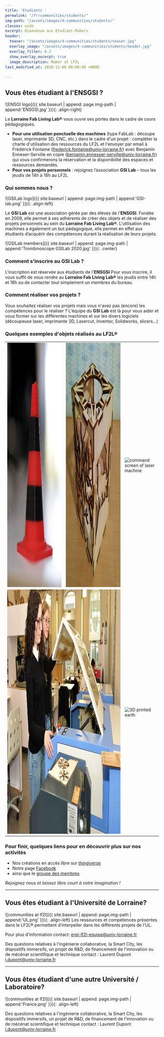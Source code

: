 ```yaml
---
title: 'Etudiants '
permalink: "/fr/communities/students/"
img-path: "/assets/images/4-communities/students/"
classes: wide
excerpt: Bienvenue aux Etudiant-Makers
header:
  teaser: "/assets/images/4-communities/students/teaser.jpg"
  overlay_image: "/assets/images/4-communities/students/header.jpg"
  overlay_filter: 0.3
  show_overlay_excerpt: true
  image_description: Maker at LF2L
last_modified_at: 2020-11-09 00:00:00 +0000

---
```



## Vous êtes étudiant à l'ENSGSI ?
![ENSGI logo]({{ site.baseurl | append: page.img-path | append:'ENSGSI.jpg' }}){: .align-right}

Le **Lorraine Fab Living Lab®** vous ouvre ses portes dans le cadre de cours pédagogiques.
- **Pour une utilisation ponctuelle des machines** (type FabLab : découpe laser, imprimante 3D, CNC, etc.) dans le cadre d'un projet : compléter la charte d'utilisation des ressources du LF2L et l'envoyer par email à Frédérick Fontaine (<frederick.fontaine@univ-lorraine.fr>) avec Benjamin Enneser-Serville en copie (<benjamin.ennesser-serville@univ-lorraine.fr>) qui vous confirmerons la réservation et la disponibilité des espaces et ressources demandés.
- **Pour vos projets personnels** : rejoignez l’association **GSI Lab** – tous les jeudis de 14h à 18h au LF2L

### Qui sommes nous ?
![GSILab logo]({{ site.baseurl | append: page.img-path | append:'GSI-lab.png' }}){: .align-left}

Le **GSI Lab** est une association gérée par des élèves de l'**ENSGSI**. Fondée en 2009, elle permet à ses adhérents de créer des objets et de réaliser des projets personnels au sein du **Lorraine Fab Living Lab®**. L'utilisation des machines a également un but pédagogique, elle permet en effet aux étudiants d’acquérir des compétences durant la réalisation de leurs projets.

![GSILab members]({{ site.baseurl | append: page.img-path | append:'Trombinoscope GSILab 2020.jpg' }}){: .center}

### Comment s'inscrire au GSI Lab ?
L'inscription est réservée aux étudiants de l'**ENSGSI**
Pour vous inscrire, il vous suffit de vous rendre au **Lorraine Fab Living Lab®** les jeudis entre 14h et 18h ou de contacter tout simplement un membres du bureau.

### Comment réaliser vos projets ?
Vous souhaitez réaliser vos projets mais vous n'avez pas (encore) les compétences pour le réaliser ? L'équipe du **GSI Lab** est là pour vous aider et vous former sur les différentes machines et sur les divers logiciels (découpeuse laser, imprimante 3D, Lasercut, Inventor, Solidworks, slicers...)

### Quelques exemples d'objets réalisés au **LF2L®**

<table>
	<tr>
		<td>
			<img src="/assets/images/4-communities/students/plot.jpg" alt="3D printed stuff" width="800" height="800" />
		</td>
		<td>
			<img src="/assets/images/4-communities/students/candle_holder.jpg" alt="wood candle holder" width="800" height="800" />
		</td>
		<td>
			<img src="/assets/images/4-communities/students/laser_screen.jpg" alt="command screen of laser machine" width="800" height="800" />
		</td>
	</tr>
	<tr>
		<td colspan="2">
			<img src="/assets/images/4-communities/students/laser.jpg" alt="laser machines" width="1600" height="800" />
		</td>
		<td>
			<img src="/assets/images/4-communities/students/earth.jpg" alt="3D printed earth" width="800" height="800" />
		</td>
	</tr>
</table>

### Pour finir, quelques liens pour en découvrir plus sur nos activités
- Nos créations en accès libre sur [thingiverse](https://www.thingiverse.com/gsilab/designs)
- Notre page [Facebook](https://www.facebook.com/gsilab.ensgsi)
- ainsi que le [groupe des membres](https://www.facebook.com/groups/lesmakersdugsilab/)

*Rejoignez nous et laissez libre court à votre imagination !*

--------------

## Vous êtes étudiant à l'Université de Lorraine?

![communities at lf2l]({{ site.baseurl | append: page.img-path | append:'UL.png' }}){: .align-left}
Les ressources et compétences présentes dans le LF2L® permettent d’interpeller dans les différents projets de l'UL.

Pour plus d'information contact: <erpi-lf2l-equipe@univ-lorraine.fr>

Des questions relatives à l'ingénierie collaborative, la Smart City, les dispositifs immersifs, un projet de R&D, de financement de l'innovation ou de mécénat scientifique et technique contact : Laurent Dupont <l.dupont@univ-lorraine.fr>

--------------

## Vous êtes étudiant d'une autre Université / Laboratoire?

![communities at lf2l]({{ site.baseurl | append: page.img-path | append:'France.png' }}){: .align-left}

Des questions relatives à l'ingénierie collaborative, la Smart City, les dispositifs immersifs, un projet de R&D, de financement de l'innovation ou de mécénat scientifique et technique contact : Laurent Dupont <l.dupont@univ-lorraine.fr>
